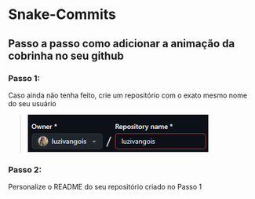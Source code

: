 # Snake-Commits
## Passo a passo como adicionar a animação da cobrinha no seu github

### Passo 1:
Caso ainda não tenha feito, crie um repositório com o exato mesmo nome do seu usuário
> ![Exemplo](./.github/usuario-usuario.png)

### Passo 2:
Personalize o README do seu repositório criado no Passo 1
